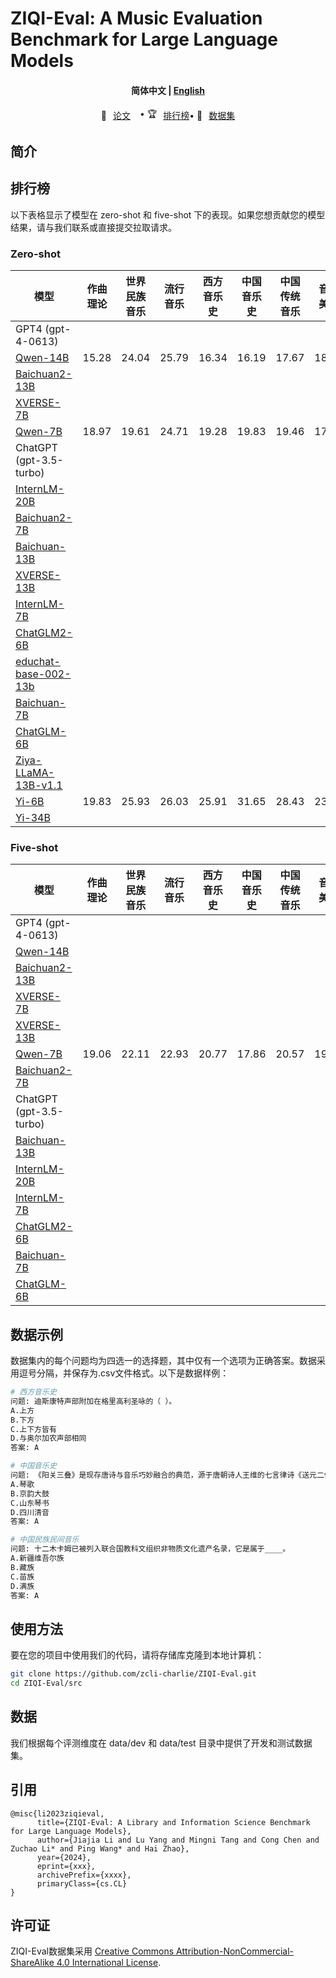 # ZIQI-Eval: A Music Evaluation Benchmark for Large Language Models


<h4 align="center">
    <p>
        <b>简体中文</b> |
        <a href="https://github.com/zcli-charlie/ZIQI-Eval/blob/main/README_EN.md">English</a> 
    <p>
</h4>

<p align="center" style="display: flex; flex-direction: row; justify-content: center; align-items: center">
📄 <a href="https://arxiv.org/abs/xxx" target="_blank" style="margin-right: 15px; margin-left: 10px">论文</a> •
🏆 <a href="#排行榜" target="_blank"  style="margin-left: 10px">排行榜</a> • 
🤗 <a href="https://huggingface.co/datasets/myth/ZIQI-Eval" target="_blank" style="margin-left: 10px">数据集</a>
</p>


## 简介





## 排行榜

以下表格显示了模型在 zero-shot 和 five-shot 下的表现。如果您想贡献您的模型结果，请与我们联系或直接提交拉取请求。

### Zero-shot


| 模型                                                                          | 作曲理论  | 世界民族音乐 | 流行音乐 | 西方音乐史 | 中国音乐史 | 中国传统音乐 | 音乐美学 | 音乐教育 | 音乐表演 | 女性音乐 | 平均分 |
|-------------------------------------------------------------------------------|-------|---------|---------|-------|-------|-------|---------|---------|-------|-------|-------|
| GPT4 (gpt-4-0613)                                                             | 
| [Qwen-14B](https://github.com/QwenLM/Qwen)                                    | 15.28 | 24.04 | 25.79 | 16.34 | 16.19 | 17.67 | 18.39 | 20.32 | 18.28 | 20.90 | 18.90|
| [Baichuan2-13B](https://github.com/baichuan-inc/Baichuan2)                    | 
| [XVERSE-7B](https://github.com/xverse-ai/XVERSE-7B)                           | 
| [Qwen-7B](https://github.com/QwenLM/Qwen)                                     | 18.97 | 19.61 | 24.71 | 19.28 | 19.83 | 19.46 | 17.78 | 21.68 | 22.40 | 24.48 | 20.36 |
| ChatGPT (gpt-3.5-turbo)                                                       | 
| [InternLM-20B](https://github.com/InternLM/InternLM)                          | 
| [Baichuan2-7B](https://github.com/baichuan-inc/Baichuan2)                     | 
| [Baichuan-13B](https://github.com/baichuan-inc/Baichuan-13B)                  | 
| [XVERSE-13B](https://github.com/xverse-ai/XVERSE-13B)                         | 
| [InternLM-7B](https://github.com/InternLM/InternLM)                           | 
| [ChatGLM2-6B](https://github.com/THUDM/ChatGLM2-6B)                           | 
| [educhat-base-002-13b](https://github.com/icalk-nlp/EduChat)                  | 
| [Baichuan-7B](https://github.com/baichuan-inc/Baichuan-7B)                    | 
| [ChatGLM-6B](https://github.com/THUDM/ChatGLM-6B)                             | 
| [Ziya-LLaMA-13B-v1.1](https://huggingface.co/IDEA-CCNL/Ziya-LLaMA-13B-v1.1)   | 
| [Yi-6B](https://huggingface.co/01-ai/Yi-6B)                                   | 19.83 | 25.93 | 26.03 | 25.91 | 31.65 | 28.43 | 23.10 | 29.04| 29.78 | 25.07 | 27.17 |
| [Yi-34B](https://huggingface.co/01-ai/Yi-34B)                                 |

### Five-shot

| 模型                                                                          | 作曲理论  | 世界民族音乐 | 流行音乐 | 西方音乐史 | 中国音乐史 | 中国传统音乐 | 音乐美学 | 音乐教育 | 音乐表演 | 女性音乐 | 平均分 |
|-------------------------------------------------------------------------------|-------|---------|---------|-------|-------|-------|---------|---------|-------|-------|-------|
| GPT4 (gpt-4-0613)                                                             | 
| [Qwen-14B](https://github.com/QwenLM/Qwen)                                    | 
| [Baichuan2-13B](https://github.com/baichuan-inc/Baichuan2)                    | 
| [XVERSE-7B](https://github.com/xverse-ai/XVERSE-7B)                           |
| [XVERSE-13B](https://github.com/xverse-ai/XVERSE-13B)                         | 
| [Qwen-7B](https://github.com/QwenLM/Qwen)                                     | 19.06 | 22.11 | 22.93 | 20.77 | 17.86 | 20.57 | 19.00 | 21.68 | 21.19 | 25.37 | 21.05|
| [Baichuan2-7B](https://github.com/baichuan-inc/Baichuan2)                     | 
| ChatGPT (gpt-3.5-turbo)                                                       | 
| [Baichuan-13B](https://github.com/baichuan-inc/Baichuan-13B)                  | 
| [InternLM-20B](https://github.com/InternLM/InternLM)                          | 
| [InternLM-7B](https://github.com/InternLM/InternLM)                           | 
| [ChatGLM2-6B](https://github.com/THUDM/ChatGLM2-6B)                           | 
| [Baichuan-7B](https://github.com/baichuan-inc/Baichuan-7B)                    | 
| [ChatGLM-6B](https://github.com/THUDM/ChatGLM-6B)                             | 



## 数据示例

数据集内的每个问题均为四选一的选择题，其中仅有一个选项为正确答案。数据采用逗号分隔，并保存为.csv文件格式。以下是数据样例：

```bash
# 西方音乐史
问题: 迪斯康特声部附加在格里高利圣咏的（ ）。
A.上方
B.下方
C.上下方皆有
D.与奥尔加农声部相同
答案: A

# 中国音乐史
问题: 《阳关三叠》是现存唐诗与音乐巧妙融合的典范，源于唐朝诗人王维的七言律诗《送元二使安西》。全诗纯净秀美，满怀依依惜别之情；唐宋时用一个曲调变化反复，叠唱三次，故称“三叠”。歌曲情深意切地表达了对即将远行友人的无限关怀和诚挚的感情。这种我国古代诗歌与音乐结合的活化石，音乐类型被称作____。
A.琴歌 
B.京韵大鼓
C.山东琴书
D.四川清音
答案: A

# 中国民族民间音乐
问题: 十二木卡姆已被列入联合国教科文组织非物质文化遗产名录，它是属于____。
A.新疆维吾尔族
B.藏族
C.苗族
D.满族
答案: A

```

## 使用方法

要在您的项目中使用我们的代码，请将存储库克隆到本地计算机：

```bash
git clone https://github.com/zcli-charlie/ZIQI-Eval.git
cd ZIQI-Eval/src
```

## 数据

我们根据每个评测维度在 data/dev 和 data/test 目录中提供了开发和测试数据集。

## 引用

```
@misc{li2023ziqieval,
      title={ZIQI-Eval: A Library and Information Science Benchmark for Large Language Models}, 
      author={Jiajia Li and Lu Yang and Mingni Tang and Cong Chen and Zuchao Li* and Ping Wang* and Hai Zhao},
      year={2024},
      eprint={xxx},
      archivePrefix={xxxx},
      primaryClass={cs.CL}
}
```
## 许可证

ZIQI-Eval数据集采用
[Creative Commons Attribution-NonCommercial-ShareAlike 4.0 International License](http://creativecommons.org/licenses/by-nc-sa/4.0/).
